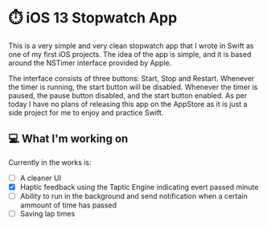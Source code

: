 # :stopwatch: iOS 13 Stopwatch App

This is a very simple and very clean stopwatch app that I wrote in Swift as one of my first iOS projects. The idea of the app is simple, and it is based around the NSTimer interface provided by Apple. 

The interface consists of three buttons: Start, Stop and Restart. Whenever the timer is running, the start button will be disabled. Whenever the timer is paused, the pause button disabled, and the start button enabled.
As per today I have no plans of releasing this app on the AppStore as it is just a side project for me to enjoy and practice Swift.

## :computer: What I'm working on
Currently in the works is:
- [ ] A cleaner UI
- [x] Haptic feedback using the Taptic Engine indicating evert passed minute
- [ ] Ability to run in the background and send notification when a certain ammount of time has passed
- [ ] Saving lap times 
